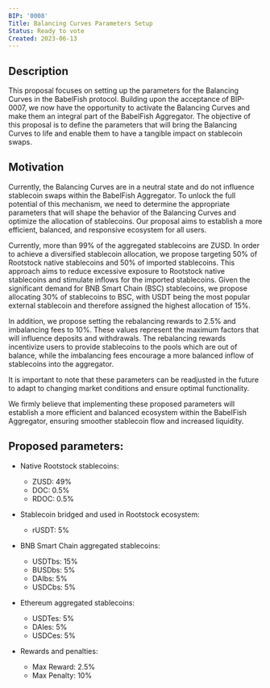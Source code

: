 ```yaml
---
BIP: '0008'
Title: Balancing Curves Parameters Setup
Status: Ready to vote
Created: 2023-06-13
---
```

## Description

This proposal focuses on setting up the parameters for the Balancing Curves in the BabelFish protocol. Building upon the acceptance of BIP-0007, we now have the opportunity to activate the Balancing Curves and make them an integral part of the BabelFish Aggregator. The objective of this proposal is to define the parameters that will bring the Balancing Curves to life and enable them to have a tangible impact on stablecoin swaps.

## Motivation

Currently, the Balancing Curves are in a neutral state and do not influence stablecoin swaps within the BabelFish Aggregator. To unlock the full potential of this mechanism, we need to determine the appropriate parameters that will shape the behavior of the Balancing Curves and optimize the allocation of stablecoins. Our proposal aims to establish a more efficient, balanced, and responsive ecosystem for all users.

Currently, more than 99% of the aggregated stablecoins are ZUSD. In order to achieve a diversified stablecoin allocation, we propose targeting 50% of Rootstock native stablecoins and 50% of imported stablecoins. This approach aims to reduce excessive exposure to Rootstock native stablecoins and stimulate inflows for the imported stablecoins. Given the significant demand for BNB Smart Chain (BSC) stablecoins, we propose allocating 30% of stablecoins to BSC, with USDT being the most popular external stablecoin and therefore assigned the highest allocation of 15%.

In addition, we propose setting the rebalancing rewards to 2.5% and imbalancing fees to 10%. These values represent the maximum factors that will influence deposits and withdrawals. The rebalancing rewards incentivize users to provide stablecoins to the pools which are out of balance, while the imbalancing fees encourage a more balanced inflow of stablecoins into the aggregator.

It is important to note that these parameters can be readjusted in the future to adapt to changing market conditions and ensure optimal functionality.

We firmly believe that implementing these proposed parameters will establish a more efficient and balanced ecosystem within the BabelFish Aggregator, ensuring smoother stablecoin flow and increased liquidity.

## Proposed parameters:

* Native Rootstock stablecoins:
  * ZUSD: 49%
  * DOC: 0.5%
  * RDOC: 0.5%

* Stablecoin bridged and used in Rootstock ecosystem:
  * rUSDT: 5%

* BNB Smart Chain aggregated stablecoins:
  * USDTbs: 15%
  * BUSDbs: 5%
  * DAIbs: 5%
  * USDCbs: 5%

* Ethereum aggregated stablecoins:
  * USDTes: 5%
  * DAIes: 5%
  * USDCes: 5%
 
* Rewards and penalties: 
  * Max Reward: 2.5%
  * Max Penalty: 10%
